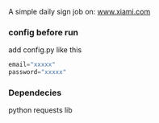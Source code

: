 A simple daily sign job on: www.xiami.com

### config before run

add config.py like this

```python
email="xxxxx"
password="xxxxx"
```

### Dependecies

python requests lib
